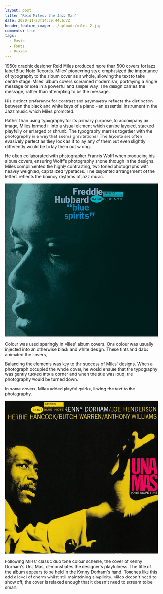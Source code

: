 ```yaml
---
layout: post
title: "Reid Miles: the Jazz Man"
date: 2020-11-23T14:39:44.677Z
header_feature_image: ../uploads/miles-2.jpg
comments: true
tags:
  - Music
  - Fonts
  - Design
---
```

1950s graphic designer Reid Miles produced more than 500 covers for jazz label Blue Note Records. Miles' pioneering style emphasized the importance of typography to the album cover as a whole, allowing the text to take centre stage. Miles' album covers screamed modernism, portraying a single message or idea in a powerful and simple way. The design carries the message, rather than attempting to be the message.

His distinct preference for contrast and asymmetry reflects the distinction between the black and white keys of a piano - an essential instrument in the Jazz music which Miles promoted. 

Rather than using typography for its primary purpose, to accompany an image, Miles formed it into a visual element which can be layered, stacked playfully or enlarged or shrunk. The typography marries together with the photography in a way that seems gravitational. The layouts are often evasively perfect as they look as if to lay any of them out even slightly differently would be to lay them out wrong.

He often collaborated with photographer Francis Wolff when producing his album covers, ensuring Wolff's photography shone through in the designs. Miles complimented the highly contrasting, two toned photographs with heavily weighted, capitalized typefaces. The disjointed arrangement of the letters reflects the bouncy rhythms of jazz music.

![Blue Spirits by Freddie Hubbard 1965](../uploads/blue-spirits.png "Blue Spirits by Freddie Hubbard 1965")

Colour was used sparingly in Miles' album covers. One colour was usually injected into an otherwise black and white design. These tints and dabs animated the covers, 

Balancing the elements was key to the success of Miles' designs. When a photograph occupied the whole cover, he would ensure that the typography was gently tucked into a corner and when the title was loud, the photography would be turned down. 

In some covers, Miles added playful quirks, linking the text to the photography. 

![Una Mas (One More Time) by Kenny Dorham 1964](../uploads/reid-miles.jpg "Una Mas (One More Time) by Kenny Dorham 1964")

Following Miles' classic duo tone colour scheme, the cover of Kenny Dorham's Una Mas, demonstrates the designer's playfulness. The title of the album appears to be held in the Kenny Dorham's hand. Touches like this add a level of charm whilst still maintaining simplicity. Miles doesn't need to show off, the cover is relaxed enough that it doesn't need to scream to be smart.